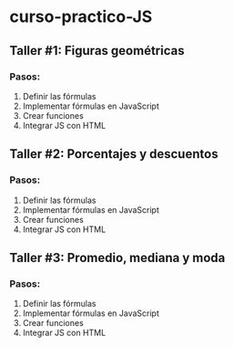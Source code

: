# curso-practico-JS

## Taller #1: Figuras geométricas
### Pasos:
1. Definir las fórmulas
2. Implementar fórmulas en JavaScript
3. Crear funciones
4. Integrar JS con HTML

## Taller #2: Porcentajes y descuentos
### Pasos:
1. Definir las fórmulas
2. Implementar fórmulas en JavaScript
3. Crear funciones
4. Integrar JS con HTML

## Taller #3: Promedio, mediana y moda
### Pasos:
1. Definir las fórmulas
2. Implementar fórmulas en JavaScript
3. Crear funciones
4. Integrar JS con HTML
